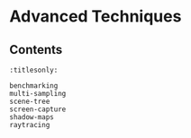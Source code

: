 Advanced Techniques
===================

Contents
--------

```{toctree}
:titlesonly:

benchmarking
multi-sampling
scene-tree
screen-capture
shadow-maps
raytracing
```
